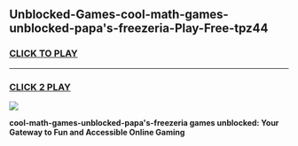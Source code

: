 
## Unblocked-Games-cool-math-games-unblocked-papa's-freezeria-Play-Free-tpz44
<h3>
<a href="https://premium76.site?title=cool-math-games-unblocked-papa's-freezeria&ref=20M">CLICK TO PLAY</a></h3>
<hr>

<h3>
<a href="https://premium76.site?title=cool-math-games-unblocked-papa's-freezeria&ref=20M">CLICK 2 PLAY</a>
  
</h3>

<a href="https://premium76.site?title=cool-math-games-unblocked-papa's-freezeria&ref=19M"><img src="https://clearcache.store/games.png"></a>


**cool-math-games-unblocked-papa's-freezeria games unblocked: Your Gateway to Fun and Accessible Online Gaming**
